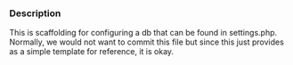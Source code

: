 ### Description

This is scaffolding for configuring a db that can
be found in settings.php. Normally, we would not want to commit this file but since this just provides
as a simple template for reference, it is okay.
